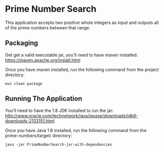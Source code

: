 # Prime Number Search
This application accepts two positive whole integers as input and outputs all of the prime numbers between that range.

## Packaging
Get get a valid executable jar, you'll need to have maven installed:
https://maven.apache.org/install.html

Once you have maven installed, run the following command from the project directory:

`mvn clean package`

## Running The Application
You'll need to have the 1.8 JDK installed to run the jar:
http://www.oracle.com/technetwork/java/javase/downloads/jdk8-downloads-2133151.html

Once you have Java 1.8 installed, run the following command from the prime-numbers/target/ directory:

`java -jar PrimeNumberSearch-jar-with-dependencies`